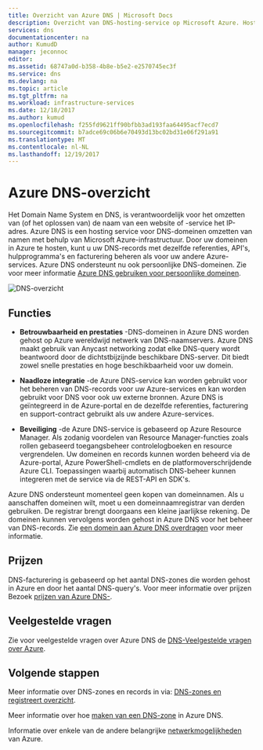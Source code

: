 ```yaml
---
title: Overzicht van Azure DNS | Microsoft Docs
description: Overzicht van DNS-hosting-service op Microsoft Azure. Host uw domein in Microsoft Azure.
services: dns
documentationcenter: na
author: KumudD
manager: jeconnoc
editor: 
ms.assetid: 68747a0d-b358-4b8e-b5e2-e2570745ec3f
ms.service: dns
ms.devlang: na
ms.topic: article
ms.tgt_pltfrm: na
ms.workload: infrastructure-services
ms.date: 12/18/2017
ms.author: kumud
ms.openlocfilehash: f255fd9621ff90bfbb3ad193faa64495acf7ecd7
ms.sourcegitcommit: b7adce69c06b6e70493d13bc02bd31e06f291a91
ms.translationtype: MT
ms.contentlocale: nl-NL
ms.lasthandoff: 12/19/2017
---
```

# <a name="azure-dns-overview"></a>Azure DNS-overzicht

Het Domain Name System en DNS, is verantwoordelijk voor het omzetten van (of het oplossen van) de naam van een website of -service het IP-adres. Azure DNS is een hosting service voor DNS-domeinen omzetten van namen met behulp van Microsoft Azure-infrastructuur. Door uw domeinen in Azure te hosten, kunt u uw DNS-records met dezelfde referenties, API's, hulpprogramma's en facturering beheren als voor uw andere Azure-services. Azure DNS ondersteunt nu ook persoonlijke DNS-domeinen. Zie voor meer informatie [Azure DNS gebruiken voor persoonlijke domeinen](private-dns-overview.md).

![DNS-overzicht](./media/dns-overview/scenario.png)

## <a name="features"></a>Functies

* **Betrouwbaarheid en prestaties** -DNS-domeinen in Azure DNS worden gehost op Azure wereldwijd netwerk van DNS-naamservers. Azure DNS maakt gebruik van Anycast networking zodat elke DNS-query wordt beantwoord door de dichtstbijzijnde beschikbare DNS-server. Dit biedt zowel snelle prestaties en hoge beschikbaarheid voor uw domein.

* **Naadloze integratie** -de Azure DNS-service kan worden gebruikt voor het beheren van DNS-records voor uw Azure-services en kan worden gebruikt voor DNS voor ook uw externe bronnen. Azure DNS is geïntegreerd in de Azure-portal en de dezelfde referenties, facturering en support-contract gebruikt als uw andere Azure-services.

* **Beveiliging** -de Azure DNS-service is gebaseerd op Azure Resource Manager. Als zodanig voordelen van Resource Manager-functies zoals rollen gebaseerd toegangsbeheer controlelogboeken en resource vergrendelen. Uw domeinen en records kunnen worden beheerd via de Azure-portal, Azure PowerShell-cmdlets en de platformoverschrijdende Azure CLI. Toepassingen waarbij automatisch DNS-beheer kunnen integreren met de service via de REST-API en SDK's.

Azure DNS ondersteunt momenteel geen kopen van domeinnamen. Als u aanschaffen domeinen wilt, moet u een domeinnaamregistrar van derden gebruiken. De registrar brengt doorgaans een kleine jaarlijkse rekening. De domeinen kunnen vervolgens worden gehost in Azure DNS voor het beheer van DNS-records. Zie [een domein aan Azure DNS overdragen](dns-domain-delegation.md) voor meer informatie.

## <a name="pricing"></a>Prijzen

DNS-facturering is gebaseerd op het aantal DNS-zones die worden gehost in Azure en door het aantal DNS-query's. Voor meer informatie over prijzen Bezoek [prijzen van Azure DNS-](https://azure.microsoft.com/pricing/details/dns/).

## <a name="faq"></a>Veelgestelde vragen

Zie voor veelgestelde vragen over Azure DNS de [DNS-Veelgestelde vragen over Azure](dns-faq.md).

## <a name="next-steps"></a>Volgende stappen

Meer informatie over DNS-zones en records in via: [DNS-zones en registreert overzicht](dns-zones-records.md).

Meer informatie over hoe [maken van een DNS-zone](./dns-getstarted-create-dnszone-portal.md) in Azure DNS.

Informatie over enkele van de andere belangrijke [netwerkmogelijkheden](../networking/networking-overview.md) van Azure.

